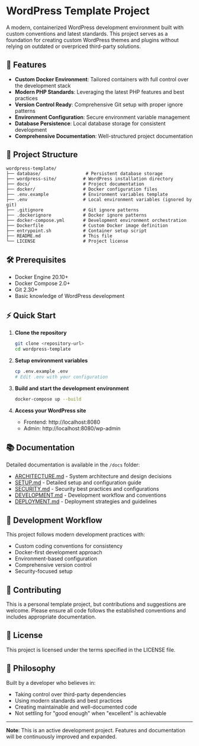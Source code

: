 # WordPress Template Project

A modern, containerized WordPress development environment built with custom conventions and latest standards. This project serves as a foundation for creating custom WordPress themes and plugins without relying on outdated or overpriced third-party solutions.

## 🚀 Features

- **Custom Docker Environment**: Tailored containers with full control over the development stack
- **Modern PHP Standards**: Leveraging the latest PHP features and best practices
- **Version Control Ready**: Comprehensive Git setup with proper ignore patterns
- **Environment Configuration**: Secure environment variable management
- **Database Persistence**: Local database storage for consistent development
- **Comprehensive Documentation**: Well-structured project documentation

## 📁 Project Structure

```
wordpress-template/
├── database/                 # Persistent database storage
├── wordpress-site/          # WordPress installation directory
├── docs/                    # Project documentation
├── docker/                  # Docker configuration files
├── .env.example             # Environment variables template
├── .env                     # Local environment variables (ignored by git)
├── .gitignore               # Git ignore patterns
├── .dockerignore            # Docker ignore patterns
├── docker-compose.yml       # Development environment orchestration
├── Dockerfile               # Custom Docker image definition
├── entrypoint.sh            # Container setup script
├── README.md                # This file
└── LICENSE                  # Project license
```

## 🛠️ Prerequisites

- Docker Engine 20.10+
- Docker Compose 2.0+
- Git 2.30+
- Basic knowledge of WordPress development

## ⚡ Quick Start

1. **Clone the repository**

   ```bash
   git clone <repository-url>
   cd wordpress-template
   ```

2. **Setup environment variables**

   ```bash
   cp .env.example .env
   # Edit .env with your configuration
   ```

3. **Build and start the development environment**

   ```bash
   docker-compose up --build
   ```

4. **Access your WordPress site**
   - Frontend: http://localhost:8080
   - Admin: http://localhost:8080/wp-admin

## 📚 Documentation

Detailed documentation is available in the `/docs` folder:

- [ARCHITECTURE.md](docs/ARCHITECTURE.md) - System architecture and design decisions
- [SETUP.md](docs/SETUP.md) - Detailed setup and configuration guide
- [SECURITY.md](docs/SECURITY.md) - Security best practices and configurations
- [DEVELOPMENT.md](docs/DEVELOPMENT.md) - Development workflow and conventions
- [DEPLOYMENT.md](docs/DEPLOYMENT.md) - Deployment strategies and guidelines

## 🔧 Development Workflow

This project follows modern development practices with:

- Custom coding conventions for consistency
- Docker-first development approach
- Environment-based configuration
- Comprehensive version control
- Security-focused setup

## 🤝 Contributing

This is a personal template project, but contributions and suggestions are welcome. Please ensure all code follows the established conventions and includes appropriate documentation.

## 📄 License

This project is licensed under the terms specified in the LICENSE file.

## 🎯 Philosophy

Built by a developer who believes in:

- Taking control over third-party dependencies
- Using modern standards and best practices
- Creating maintainable and well-documented code
- Not settling for "good enough" when "excellent" is achievable

---

**Note**: This is an active development project. Features and documentation will be continuously improved and expanded.
